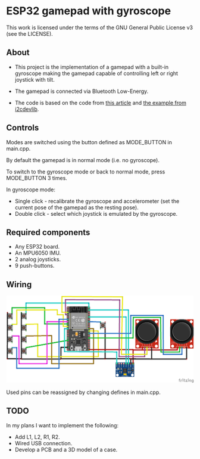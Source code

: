 # ESP32 gamepad with gyroscope

This work is licensed under the terms of the GNU General Public License v3 (see the LICENSE).

## About

- This project is the implementation of a gamepad with a built-in gyroscope making the gamepad capable of controlling left or right joystick with tilt. 
- The gamepad is connected via Bluetooth Low-Energy.

- The code is based on the code from [this article](https://www.instructables.com/DIY-ESP32-Bluetooth-GamePad-for-Android-PlayStatio/) and [the example from i2cdevlib](https://github.com/jrowberg/i2cdevlib/blob/master/Arduino/MPU6050/examples/MPU6050_DMP6/MPU6050_DMP6.ino).



## Controls

Modes are switched using the button defined as MODE_BUTTON in main.cpp.

By default the gamepad is in normal mode (i.e. no gyroscope).

To switch to the gyroscope mode or back to normal mode, press MODE_BUTTON 3 times. 

In gyroscope mode:

- Single click - recalibrate the gyroscope and accelerometer (set the current pose of the gamepad as the resting pose).
- Double click - select which joystick is emulated by the gyroscope.



## Required components 

- Any ESP32 board.
- An MPU6050 IMU.
- 2 analog joysticks.
- 9 push-buttons.



## Wiring

![](./gamepad_bb.png "Wiring diagram")

Used pins can be reassigned by changing defines in main.cpp.



## TODO

In my plans I want to implement the following:

- Add L1, L2, R1, R2.
- Wired USB connection.
- Develop a PCB and a 3D model of a case.